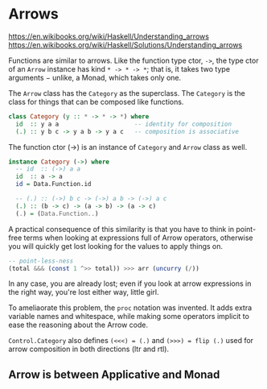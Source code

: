 # Arrows

https://en.wikibooks.org/wiki/Haskell/Understanding_arrows
https://en.wikibooks.org/wiki/Haskell/Solutions/Understanding_arrows

Functions are similar to arrows. Like the function type ctor, `->`, the type ctor of an `Arrow` instance has kind `* -> * -> *`; that is, it takes two type arguments − unlike, a Monad, which takes only one.

The `Arrow` class has the `Category` as the superclass. 
The `Category` is the class for things that can be composed like functions.

```hs
class Category (y :: * -> * -> *) where
  id  :: y a a                     -- identity for composition
  (.) :: y b c -> y a b -> y a c   -- composition is associative
```

The function ctor (->) is an instance of `Category` and `Arrow` class as well.

```hs
instance Category (->) where
  -- id  :: (->) a a
  id  :: a -> a
  id = Data.Function.id

  -- (.) :: (->) b c -> (->) a b -> (->) a c
  (.) :: (b -> c) -> (a -> b) -> (a -> c)
  (.) = (Data.Function..)
```

A practical consequence of this similarity is that you have to think in point-free terms when looking at expressions full of Arrow operators, otherwise you will quickly get lost looking for the values to apply things on.

```hs
-- point-less-ness
(total &&& (const 1 ^>> total)) >>> arr (uncurry (/))
```

In any case, you are already lost; even if you look at arrow expressions in the right way, you're lost either way, little girl.

To ameliaorate this problem, the `proc` notation was invented. It adds extra variable names and whitespace, while making some operators implicit to ease the reasoning about the Arrow code.

`Control.Category` also defines `(<<<) = (.)` and `(>>>) = flip (.)` used for arrow composition in both directions (ltr and rtl).

## Arrow is between Applicative and Monad
